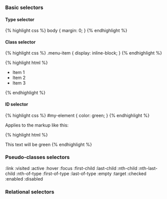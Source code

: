 ### Basic selectors

#### Type selector

{% highlight css %}
body {
    margin: 0;
}
{% endhighlight %}

#### Class selector

{% highlight css %}
.menu-item {
    display: inline-block;
}
{% endhighlight %}

{% highlight html %}
<ul>
    <li class="menu-item">Item 1</li>
    <li class="menu-item">Item 2</li>
    <li class="menu-item">Item 3</li>
</ul>
{% endhighlight %}

#### ID selector

{% highlight css %}
#my-element {
    color: green;
}
{% endhighlight %}

Applies to the markup like this:

{% highlight html %}
<body>
    <span id="my-element">This text will be green</span>
</body>
{% endhighlight %}

### Pseudo-classes selectors

:link
:visited
:active
:hover
:focus
:first-child
:last-child
:nth-child
:nth-last-child
:nth-of-type
:first-of-type
:last-of-type
:empty
:target
:checked
:enabled
:disabled

### Relational selectors

